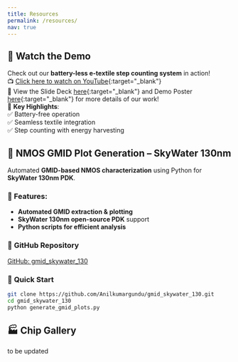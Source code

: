 ```yaml
---
title: Resources
permalink: /resources/
nav: true
---
```


## 🎥 Watch the Demo  
Check out our **battery-less e-textile step counting system** in action!  
📺 [Click here to watch on YouTube](https://www.youtube.com/watch?v=TVmZA9vIDyw){:target="_blank"}  
📑 View the Slide Deck [here](/files/VLSI_2024_Session_C27_v3.pdf){:target="_blank"} and Demo Poster [here](/files/2024_VLSI_Demo_Poster.pdf){:target="_blank"} for more details of our work!  
🚀 **Key Highlights**:  
✅ Battery-free operation  
✅ Seamless textile integration  
✅ Step counting with energy harvesting


## 📌 NMOS GMID Plot Generation – SkyWater 130nm
Automated **GMID-based NMOS characterization** using Python for **SkyWater 130nm PDK**.
### 🔹 Features:
- **Automated GMID extraction & plotting**
- **SkyWater 130nm open-source PDK** support
- **Python scripts for efficient analysis**

### 📂 **GitHub Repository**
[GitHub: gmid_skywater_130](https://github.com/Anilkumargundu/gmid_skywater_130)

### 🚀 **Quick Start**
```bash
git clone https://github.com/Anilkumargundu/gmid_skywater_130.git
cd gmid_skywater_130
python generate_gmid_plots.py
```

## 🏭 Chip Gallery
to be updated

      
